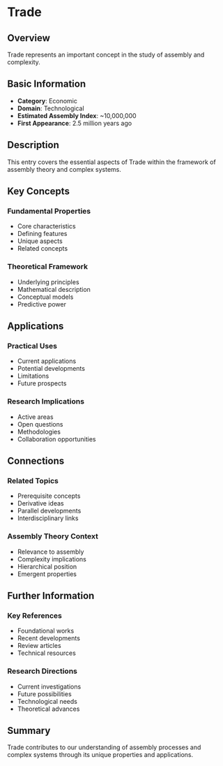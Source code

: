 # Trade

## Overview

Trade represents an important concept in the study of assembly and complexity.

## Basic Information

- **Category**: Economic
- **Domain**: Technological
- **Estimated Assembly Index**: ~10,000,000
- **First Appearance**: 2.5 million years ago

## Description

This entry covers the essential aspects of Trade within the framework of assembly theory and complex systems.

## Key Concepts

### Fundamental Properties
- Core characteristics
- Defining features
- Unique aspects
- Related concepts

### Theoretical Framework
- Underlying principles
- Mathematical description
- Conceptual models
- Predictive power

## Applications

### Practical Uses
- Current applications
- Potential developments
- Limitations
- Future prospects

### Research Implications
- Active areas
- Open questions
- Methodologies
- Collaboration opportunities

## Connections

### Related Topics
- Prerequisite concepts
- Derivative ideas
- Parallel developments
- Interdisciplinary links

### Assembly Theory Context
- Relevance to assembly
- Complexity implications
- Hierarchical position
- Emergent properties

## Further Information

### Key References
- Foundational works
- Recent developments
- Review articles
- Technical resources

### Research Directions
- Current investigations
- Future possibilities
- Technological needs
- Theoretical advances

## Summary

Trade contributes to our understanding of assembly processes and complex systems through its unique properties and applications.
